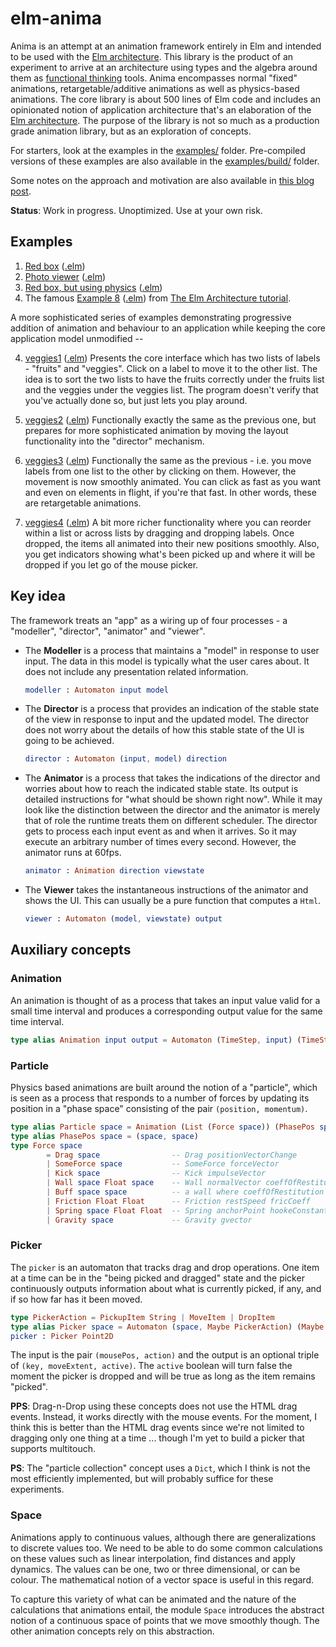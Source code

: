# elm-anima

Anima is an attempt at an animation framework entirely in Elm and intended to
be used with the [Elm architecture][elmarch].  This library is the product of
an experiment to arrive at an architecture using types and the algebra around
them as [functional thinking][ft] tools. Anima encompasses normal "fixed"
animations, retargetable/additive animations as well as physics-based
animations.  The core library is about 500 lines of Elm code and includes an
opinionated notion of application architecture that's an elaboration of the
[Elm architecture][elmarch]. The purpose of the library is not so much as
a production grade animation library, but as an exploration of concepts.

For starters, look at the examples in the
[examples/](https://github.com/srikumarks/elm-anima/tree/master/examples)
folder. Pre-compiled versions of these examples are also available in the
[examples/build/](https://github.com/srikumarks/elm-anima/tree/master/examples/build)
folder. 

Some notes on the approach and motivation are also available in
[this blog post](http://sriku.org/blog/2015/12/13/towards-reactive-animation-in-elm/).

**Status**: Work in progress. Unoptimized. Use at your own risk.

## Examples

1. [Red box][redbox_view] ([.elm][redbox_source])
2. [Photo viewer][photo_view] ([.elm][photo_source])
3. [Red box, but using physics][redbox_physics_view] ([.elm][redbox_physics_source])
4. The famous [Example 8][e8_view] ([.elm][e8_source]) from [The Elm Architecture tutorial][eatut].

A more sophisticated series of examples demonstrating progressive
addition of animation and behaviour to an application while keeping
the core application model unmodified --

4. [veggies1][veggies1_view] ([.elm][veggies1_source])
   Presents the core interface which has two lists of labels - "fruits" and
   "veggies". Click on a label to move it to the other list. The idea is to
   sort the two lists to have the fruits correctly under the fruits list
   and the veggies under the veggies list. The program doesn't verify that
   you've actually done so, but just lets you play around.

5. [veggies2][veggies2_view] ([.elm][veggies2_source])
   Functionally exactly the same as the previous one, but prepares for more
   sophisticated animation by moving the layout functionality into the 
   "director" mechanism.

6. [veggies3][veggies3_view] ([.elm][veggies3_source])
   Functionally the same as the previous - i.e. you move labels from one list
   to the other by clicking on them. However, the movement is now smoothly
   animated. You can click as fast as you want and even on elements in flight,
   if you're that fast. In other words, these are retargetable animations.

7. [veggies4][veggies4_view] ([.elm][veggies4_source])
   A bit more richer functionality where you can reorder within a list or
   across lists by dragging and dropping labels. Once dropped, the items all
   animated into their new positions smoothly. Also, you get indicators showing
   what's been picked up and where it will be dropped if you let go of the
   mouse picker.

[redbox_view]: https://cdn.rawgit.com/srikumarks/elm-anima/master/examples/build/redbox.html
[redbox_source]: https://github.com/srikumarks/elm-anima/blob/master/examples/redbox.elm
[photo_view]: https://cdn.rawgit.com/srikumarks/elm-anima/master/examples/build/photos.html
[photo_source]: https://github.com/srikumarks/elm-anima/blob/master/examples/photos.elm
[redbox_physics_view]: https://cdn.rawgit.com/srikumarks/elm-anima/master/examples/build/redbox_physics.html
[redbox_physics_source]: https://github.com/srikumarks/elm-anima/blob/master/examples/redbox_physics.elm
[veggies1_view]: https://cdn.rawgit.com/srikumarks/elm-anima/master/examples/build/veggies1.html
[veggies2_view]: https://cdn.rawgit.com/srikumarks/elm-anima/master/examples/build/veggies2.html
[veggies3_view]: https://cdn.rawgit.com/srikumarks/elm-anima/master/examples/build/veggies3.html
[veggies4_view]: https://cdn.rawgit.com/srikumarks/elm-anima/master/examples/build/veggies4.html
[veggies1_source]: https://github.com/srikumarks/elm-anima/blob/master/examples/veggies1.elm
[veggies2_source]: https://github.com/srikumarks/elm-anima/blob/master/examples/veggies2.elm
[veggies3_source]: https://github.com/srikumarks/elm-anima/blob/master/examples/veggies3.elm
[veggies4_source]: https://github.com/srikumarks/elm-anima/blob/master/examples/veggies4.elm
[e8_view]: https://cdn.rawgit.com/srikumarks/elm-anima/master/examples/build/example8.html
[e8_source]: https://github.com/srikumarks/elm-anima/blob/master/examples/example8.elm
[eatut]: https://github.com/evancz/elm-architecture-tutorial/

## Key idea

The framework treats an "app" as a wiring up of four processes - a "modeller", "director",
"animator" and "viewer".

- The **Modeller** is a process that maintains a "model" in response to user input. 
  The data in this model is typically what the user cares about. It does not include
  any presentation related information.

  ```elm
  modeller : Automaton input model
  ```

- The **Director** is a process that provides an indication of the stable state of
  the view in response to input and the updated model. The director does not worry
  about the details of how this stable state of the UI is going to be achieved.

  ```elm
  director : Automaton (input, model) direction
  ```

- The **Animator** is a process that takes the indications of the director and worries
  about how to reach the indicated stable state. Its output is detailed instructions for
  "what should be shown right now". While it may look like the distinction between the
  director and the animator is merely that of role the runtime treats them on different
  scheduler. The director gets to process each input event as and when it arrives. So it 
  may execute an arbitrary number of times every second. However, the animator runs
  at 60fps.

  ```elm
  animator : Animation direction viewstate
  ```

- The **Viewer** takes the instantaneous instructions of the animator and shows the UI.
  This can usually be a pure function that computes a `Html`.

  ```elm
  viewer : Automaton (model, viewstate) output
  ```

## Auxiliary concepts

### Animation

An animation is thought of as a process that takes an input value valid for a
small time interval and produces a corresponding output value for the same time
interval.

```elm
type alias Animation input output = Automaton (TimeStep, input) (TimeStep, output)
```

### Particle

Physics based animations are built around the notion of a "particle", which is seen
as a process that responds to a number of forces by updating its position in a 
"phase space" consisting of the pair `(position, momentum)`.

```elm
type alias Particle space = Animation (List (Force space)) (PhasePos space)
type alias PhasePos space = (space, space)
type Force space
        = Drag space                -- Drag positionVectorChange
        | SomeForce space           -- SomeForce forceVector
        | Kick space                -- Kick impulseVector
        | Wall space Float space    -- Wall normalVector coeffOfRestitution pointOnWall
        | Buff space space          -- a wall where coeffOfRestitution is zero
        | Friction Float Float      -- Friction restSpeed fricCoeff
        | Spring space Float Float  -- Spring anchorPoint hookeConstant dampingFactor
        | Gravity space             -- Gravity gvector
```

### Picker

The `picker` is an automaton that tracks drag and drop operations. One item
at a time can be in the "being picked and dragged" state and the picker
continuously outputs information about what is currently picked, if any,
and if so how far has it been moved.

```elm
type PickerAction = PickupItem String | MoveItem | DropItem
type alias Picker space = Automaton (space, Maybe PickerAction) (Maybe (String, space, Bool))
picker : Picker Point2D
```

The input is the pair `(mousePos, action)` and the output is
an optional triple of `(key, moveExtent, active)`. The `active` boolean
will turn false the moment the picker is dropped and will be true as long
as the item remains "picked".

**PPS**: Drag-n-Drop using these concepts does not use the HTML drag events.
Instead, it works directly with the mouse events. For the moment, I think this
is better than the HTML drag events since we're not limited to dragging only
one thing at a time ... though I'm yet to build a picker that supports
multitouch.

**PS**: The "particle collection" concept uses a `Dict`, which I think is not
the most efficiently implemented, but will probably suffice for these experiments.

### Space

Animations apply to continuous values, although there are generalizations to
discrete values too. We need to be able to do some common calculations on these
values such as linear interpolation, find distances and apply dynamics. The
values can be one, two or three dimensional, or can be colour. The mathematical
notion of a vector space is useful in this regard. 

To capture this variety of what can be animated and the nature of the
calculations that animations entail, the module `Space` introduces the abstract
notion of a continuous space of points that we move smoothly though.  The other
animation concepts rely on this abstraction.


[Elm]: http://elm-lang.org
[virtual-dom]: https://github.com/evancz/virtual-dom
[elmarch]: http://elm-lang.org/guide/architecture
[afrp]: http://haskell.cs.yale.edu/wp-content/uploads/2011/02/workshop-02.pdf
[Automaton]: http://package.elm-lang.org/packages/evancz/automaton/1.0.1/Automaton
[fast]: http://elm-lang.org/blog/blazing-fast-html
[Automaton.run]: http://package.elm-lang.org/packages/evancz/automaton/1.0.1/Automaton#run
[Signal.Mailbox]: http://package.elm-lang.org/packages/elm-lang/core/2.1.0/Signal#mailboxes
[elm-discuss-anim]: https://groups.google.com/forum/#!topic/elm-discuss/4sAbCc6HmVM
[ft]: http://sriku.org/blog/2015/08/11/talk-functional-thinking-for-fun-and-profit/


